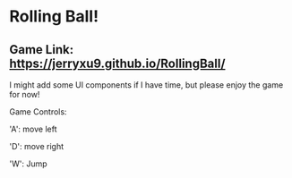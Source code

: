 # Rolling Ball! #

## Game Link: https://jerryxu9.github.io/RollingBall/ ##

I might add some UI components if I have time, but please enjoy the game for now!


Game Controls:

'A': move left

'D': move right

'W': Jump 

